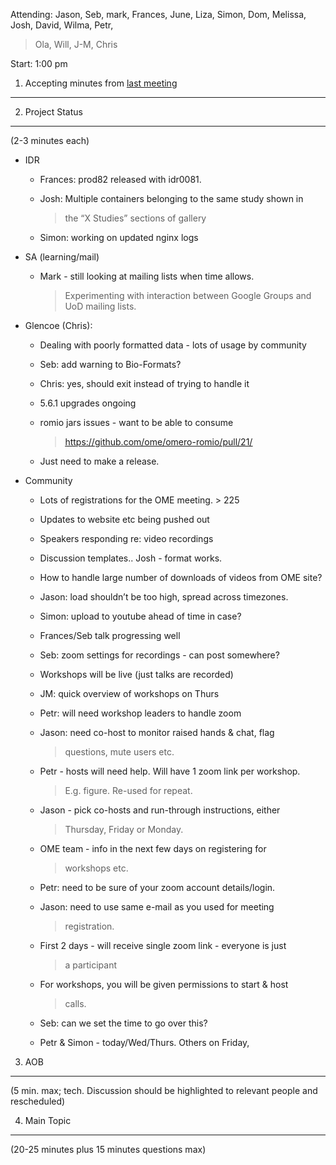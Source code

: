 Attending: Jason, Seb, mark, Frances, June, Liza, Simon, Dom, Melissa,
Josh, David, Wilma, Petr,

> Ola, Will, J-M, Chris

Start: 1:00 pm

1. Accepting minutes from [<u>last meeting</u>](https://drive.google.com/open?id=0B9Xg53EhqUycZEVHclBwRHNFRGM)
--------------------------------------------------------------------------------------------------------------

2. Project Status
-----------------

(2-3 minutes each)

-   IDR

    -   Frances: prod82 released with idr0081.

    -   Josh: Multiple containers belonging to the same study shown in
        > the “X Studies” sections of gallery

    -   Simon: working on updated nginx logs

-   SA (learning/mail)

    -   Mark - still looking at mailing lists when time allows.
        > Experimenting with interaction between Google Groups and UoD
        > mailing lists.

-   Glencoe (Chris):

    -   Dealing with poorly formatted data - lots of usage by community

    -   Seb: add warning to Bio-Formats?

    -   Chris: yes, should exit instead of trying to handle it

    -   5.6.1 upgrades ongoing

    -   romio jars issues - want to be able to consume
        > [<u>https://github.com/ome/omero-romio/pull/21/</u>](https://github.com/ome/omero-romio/pull/21/)

    -   Just need to make a release.

-   Community

    -   Lots of registrations for the OME meeting. &gt; 225

    -   Updates to website etc being pushed out

    -   Speakers responding re: video recordings

    -   Discussion templates.. Josh - format works.

    -   How to handle large number of downloads of videos from OME site?

    -   Jason: load shouldn’t be too high, spread across timezones.

    -   Simon: upload to youtube ahead of time in case?

    -   Frances/Seb talk progressing well

    -   Seb: zoom settings for recordings - can post somewhere?

    -   Workshops will be live (just talks are recorded)

    -   JM: quick overview of workshops on Thurs

    -   Petr: will need workshop leaders to handle zoom

    -   Jason: need co-host to monitor raised hands & chat, flag
        > questions, mute users etc.

    -   Petr - hosts will need help. Will have 1 zoom link per workshop.
        > E.g. figure. Re-used for repeat.

    -   Jason - pick co-hosts and run-through instructions, either
        > Thursday, Friday or Monday.

    -   OME team - info in the next few days on registering for
        > workshops etc.

    -   Petr: need to be sure of your zoom account details/login.

    -   Jason: need to use same e-mail as you used for meeting
        > registration.

    -   First 2 days - will receive single zoom link - everyone is just
        > a participant

    -   For workshops, you will be given permissions to start & host
        > calls.

    -   Seb: can we set the time to go over this?

    -   Petr & Simon - today/Wed/Thurs. Others on Friday,

3. AOB
------

(5 min. max; tech. Discussion should be highlighted to relevant people
and rescheduled)

4. Main Topic
-------------

(20-25 minutes plus 15 minutes questions max)
